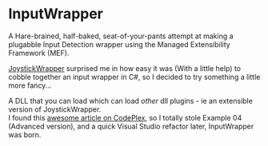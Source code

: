 # InputWrapper
A Hare-brained, half-baked, seat-of-your-pants attempt at making a plugabble Input Detection wrapper using the Managed Extensibility Framework (MEF).

[JoystickWrapper](https://autohotkey.com/boards/viewtopic.php?t=28889) surprised me in how easy it was (With a little help) to cobble together an input wrapper in C#, so I decided to try something a little more fancy...  

A DLL that you can load which can load *other* dll plugins - ie an extensible version of JoystickWrapper.  
I found this [awesome article on CodePlex](https://www.codeproject.com/Articles/376033/From-Zero-to-Proficient-with-MEF), so I totally stole Example 04 (Advanced version), and a quick Visual Studio refactor later, InputWrapper was born.  
